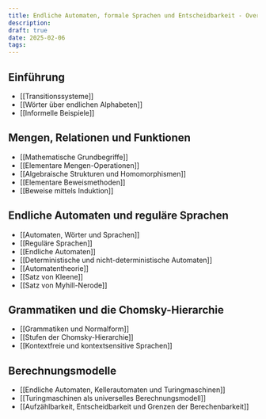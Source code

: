 ```yaml
---
title: Endliche Automaten, formale Sprachen und Entscheidbarkeit - Overview
description: 
draft: true
date: 2025-02-06
tags:
---
```

## Einführung
- [[Transitionssysteme]]
- [[Wörter über endlichen Alphabeten]]
- [[Informelle Beispiele]]
## Mengen, Relationen und Funktionen
- [[Mathematische Grundbegriffe]]
- [[Elementare Mengen-Operationen]]
- [[Algebraische Strukturen und Homomorphismen]]
- [[Elementare Beweismethoden]]
- [[Beweise mittels Induktion]]
## Endliche Automaten und reguläre Sprachen
- [[Automaten, Wörter und Sprachen]]
- [[Reguläre Sprachen]]
- [[Endliche Automaten]]
- [[Deterministische und nicht-deterministische Automaten]]
- [[Automatentheorie]]
- [[Satz von Kleene]]
- [[Satz von Myhill-Nerode]]
## Grammatiken und die Chomsky-Hierarchie
- [[Grammatiken und Normalform]]
- [[Stufen der Chomsky-Hierarchie]]
- [[Kontextfreie und kontextsensitive Sprachen]]
## Berechnungsmodelle
- [[Endliche Automaten, Kellerautomaten und Turingmaschinen]]
- [[Turingmaschinen als universelles Berechnungsmodell]]
- [[Aufzählbarkeit, Entscheidbarkeit und Grenzen der Berechenbarkeit]]